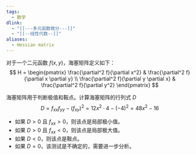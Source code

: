 ```yaml
---
tags:
  - 数学
dlink:
  - "[[---多元函数微分---]]"
  - "[[--线性代数--]]"
aliases:
  - Hessian matrix
---
```

对于一个二元函数 $f(x,y)$，海塞矩阵定义如下：
$$
H = \begin{pmatrix}
\frac{\partial^2 f}{\partial x^2} & \frac{\partial^2 f}{\partial x \partial y} \\
\frac{\partial^2 f}{\partial y \partial x} & \frac{\partial^2 f}{\partial y^2}
\end{pmatrix}
$$

海塞矩阵用于判断极值和鞍点。计算海塞矩阵的行列式 $D$ 
$$
D = f_{xx} f_{yy} - (f_{xy})^2 = 12x^2 \cdot 4 - (-4)^2 = 48x^2 - 16
$$
- 如果 $D > 0$ 且 $f_{xx} > 0$，则该点是局部极小值。
- 如果 $D > 0$ 且 $f_{xx} < 0$，则该点是局部极大值。
- 如果 $D < 0$，则该点是鞍点。
- 如果 $D = 0$，该测试是不确定的，需要进一步分析。
